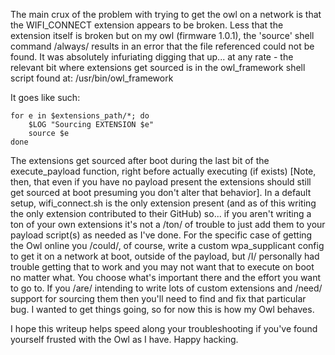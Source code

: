 The main crux of the problem with trying to get the owl on a network is that the WIFI_CONNECT extension appears to be broken. Less that the extension itself is broken but on my owl (firmware 1.0.1), the 'source' shell command /always/ results in an error that the file referenced could not be found. It was absolutely infuriating digging that up... at any rate - the relevant bit where extensions get sourced is in the owl_framework shell script found at: /usr/bin/owl_framework

It goes like such:
```
for e in $extensions_path/*; do
    $LOG "Sourcing EXTENSION $e"
    source $e
done
```

The extensions get sourced after boot during the last bit of the execute_payload function, right before actually executing (if exists) [Note, then, that even if you have no payload present the extensions should still get sourced at boot presuming you don't alter that behavior].
In a default setup, wifi_connect.sh is the only extension present (and as of this writing the only extension contributed to their GitHub) so... if you aren't writing a ton of your own extensions it's not a /ton/ of trouble to just add them to your payload script(s) as needed as I've done. 
For the specific case of getting the Owl online you /could/, of course, write a custom wpa_supplicant config to get it on a network at boot, outside of the payload, but /I/ personally had trouble getting that to work and you may not want that to execute on boot no matter what. You choose what's important there and the effort you want to go to.
If you /are/ intending to write lots of custom extensions and /need/ support for sourcing them then you'll need to find and fix that particular bug. I wanted to get things going, so for now this is how my Owl behaves.

I hope this writeup helps speed along your troubleshooting if you've found yourself frusted with the Owl as I have. Happy hacking.